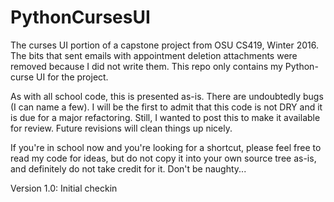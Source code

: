 # PythonCursesUI

The curses UI portion of a capstone project from OSU CS419, Winter 2016.
The bits that sent emails with appointment deletion attachments were
removed because I did not write them. This repo only contains my
Python-curse UI for the project.

As with all school code, this is presented as-is. There are undoubtedly
bugs (I can name a few). I will be the first to admit that this code is
not DRY and it is due for a major refactoring. Still, I wanted to post
this to make it available for review. Future revisions will clean things
up nicely.

If you're in school now and you're looking for a shortcut, please feel
free to read my code for ideas, but do not copy it into your own source
tree as-is, and definitely do not take credit for it. Don't be naughty...

Version 1.0: Initial checkin
